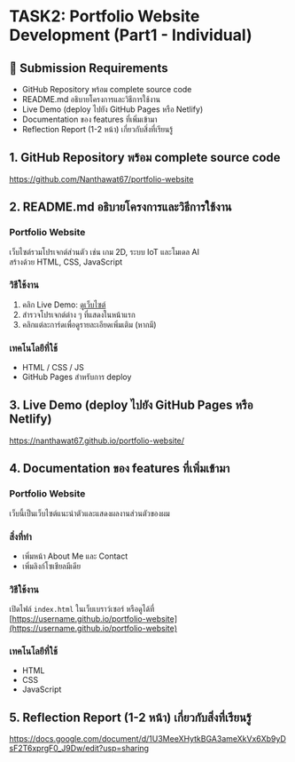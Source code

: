 # TASK2: Portfolio Website Development (Part1 - Individual)

## 📝 Submission Requirements
- GitHub Repository พร้อม complete source code
- README.md อธิบายโครงการและวิธีการใช้งาน
- Live Demo (deploy ไปยัง GitHub Pages หรือ Netlify)
- Documentation ของ features ที่เพิ่มเข้ามา
- Reflection Report (1-2 หน้า) เกี่ยวกับสิ่งที่เรียนรู้

## 1. GitHub Repository พร้อม complete source code
https://github.com/Nanthawat67/portfolio-website


## 2. README.md อธิบายโครงการและวิธีการใช้งาน
### Portfolio Website

เว็บไซต์รวมโปรเจกต์ส่วนตัว เช่น เกม 2D, ระบบ IoT และโมเดล AI  
สร้างด้วย HTML, CSS, JavaScript

### วิธีใช้งาน

1. คลิก Live Demo: [ดูเว็บไซต์](https://nanthawat67.github.io/portfolio-website/)
2. สำรวจโปรเจกต์ต่าง ๆ ที่แสดงในหน้าแรก
3. คลิกแต่ละการ์ดเพื่อดูรายละเอียดเพิ่มเติม (หากมี)

### เทคโนโลยีที่ใช้

- HTML / CSS / JS
- GitHub Pages สำหรับการ deploy


## 3. Live Demo (deploy ไปยัง GitHub Pages หรือ Netlify)
https://nanthawat67.github.io/portfolio-website/


## 4. Documentation ของ features ที่เพิ่มเข้ามา
### Portfolio Website

เว็บนี้เป็นเว็บไซต์แนะนำตัวและแสดงผลงานส่วนตัวของผม

### สิ่งที่ทำ

- เพิ่มหน้า About Me และ Contact
- เพิ่มลิงก์โซเชียลมีเดีย

### วิธีใช้งาน

เปิดไฟล์ `index.html` ในเว็บเบราว์เซอร์ หรือดูได้ที่ [https://username.github.io/portfolio-website](https://username.github.io/portfolio-website)

### เทคโนโลยีที่ใช้

- HTML
- CSS
- JavaScript


## 5. Reflection Report (1-2 หน้า) เกี่ยวกับสิ่งที่เรียนรู้
https://docs.google.com/document/d/1U3MeeXHytkBGA3ameXkVx6Xb9yDsF2T6xprgF0_J9Dw/edit?usp=sharing




